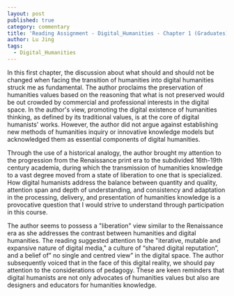 ```yaml
---
layout: post
published: true
category: commentary
title: 'Reading Assignment - Digital_Humanities - Chapter 1 (Graduates): Lu Jing'
author: Lu Jing
tags:
  - Digital_Humanities
---
```

In this first chapter, the discussion about what should and should not be changed when facing the transition of humanities into digital humanities struck me as fundamental. The author proclaims the preservation of humanities values based on the reasoning that what is not preserved would be out crowded by commercial and professional interests in the digital space. In the author's view, promoting the digital existence of humanities thinking, as defined by its traditional values, is at the core of digital humanists' works. However, the author did not argue against establishing new methods of humanities inquiry or innovative knowledge models but acknowledged them as essential components of digital humanities. 

Through the use of a historical analogy, the author brought my attention to the progression from the Renaissance print era to the subdivided 16th-19th century academia, during which the transmission of humanities knowledge to a vast degree moved from a state of liberation to one that is specialized. How digital humanists address the balance between quantity and quality, attention span and depth of understanding, and consistency and adaptation in the processing, delivery, and presentation of humanities knowledge is a provocative question that I would strive to understand through participation in this course. 

The author seems to possess a "liberation" view similar to the Renaissance era as she addresses the contrast between humanities and digital humanities. The reading suggested attention to the "iterative, mutable and expansive nature of digital media," a culture of “shared digital reputation”, and a belief of” no single and centred view” in the digital space. The author subsequently voiced that in the face of this digital reality, we should pay attention to the considerations of pedagogy. These are keen reminders that digital humanists are not only advocates of humanities values but also are designers and educators for humanities knowledge.